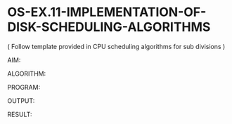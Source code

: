 # OS-EX.11-IMPLEMENTATION-OF-DISK-SCHEDULING-ALGORITHMS

( Follow template provided in CPU scheduling algorithms for sub divisions )

AIM:

ALGORITHM:

PROGRAM:

OUTPUT:

RESULT:
